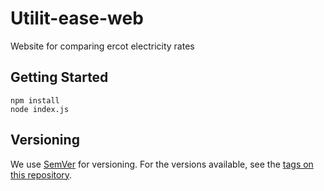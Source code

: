 # Utilit-ease-web

Website for comparing ercot electricity rates

## Getting Started

```
npm install
node index.js
```

## Versioning

We use [SemVer](http://semver.org/) for versioning. For the versions available, see the [tags on this repository](https://github.com/your/project/tags). 

